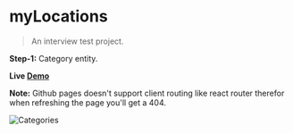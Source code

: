 # myLocations
> An interview test project.

**Step-1:** Category entity.

**Live [Demo](https://nadavshaar.github.io/myLocations/)**

**Note:** Github pages doesn't support client routing like react router therefor when refreshing the page you'll get a 404.

![Categories](https://user-images.githubusercontent.com/8030614/95834903-3d2a8280-0d46-11eb-9ce7-e59273638a4c.gif)
